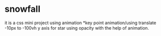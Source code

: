 # snowfall
it is a css mini project using animation
*key point
animation/using translate -10px to -100vh y axis
for star using opacity with the help of animation.
